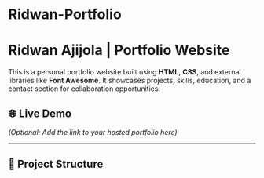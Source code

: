 # Ridwan-Portfolio
# Ridwan Ajijola | Portfolio Website

This is a personal portfolio website built using **HTML**, **CSS**, and external libraries like **Font Awesome**. It showcases projects, skills, education, and a contact section for collaboration opportunities.

## 🌐 Live Demo

*(Optional: Add the link to your hosted portfolio here)*

---

## 📁 Project Structure

